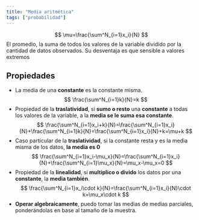 ```yaml
---
title: "Media aritmética"
tags: ["probabilidad"]
---
```

$$
\mu=\frac{\sum^N_{i=1}x_i}{N}
$$
El promedio, la suma de todos los valores de la variable dividido por la cantidad de datos observados. Su desventaja es que sensible a valores extremos

## Propiedades
- La media de una **constante** es la constante misma.
  $$
  \frac{\sum^N_{i=1}k}{N}=k
  $$
- Propiedad de la **traslatividad**, si **sumo o resto** una **constante** a todas los valores de la variable, a la **media se le suma esa constante**.
  $$
  \frac{\sum^N_{i=1}x_i+k}{N}=\frac{\sum^N_{i=1}x_i}{N}+\frac{\sum^N_{i=1}k}{N}=\frac{\sum^N_{i=1}x_i}{N}+k=\mu+k
  $$
- Caso particular de la **traslatividad**, si la constante resta y es la media misma de los datos, **la media es 0**
  $$
    \frac{\sum^N_{i=1}x_i-\mu_x}{N}=\frac{\sum^N_{i=1}x_i}{N}+\frac{\sum^N_{i=1}\mu_x}{N}=\mu_x-\mu_x=0
  $$
- Propiedad de la **linealidad**, si **multiplico o divido** los datos por una **constante**, la **media también**.
  $$
      \frac{\sum^N_{i=1}x_i\cdot k}{N}=\frac{\sum^N_{i=1}x_i}{N}\cdot k=\mu_x\cdot k
  $$
- **Operar algebraicamente**, puedo tomar las medias de medias parciales, ponderándolas en base al tamaño de la muestra.